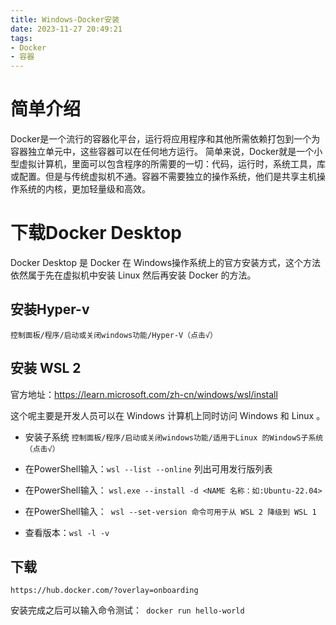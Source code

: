 ```yaml
---
title: Windows-Docker安装
date: 2023-11-27 20:49:21
tags:
- Docker
- 容器
---
```

# 简单介绍
Docker是一个流行的容器化平台，运行将应用程序和其他所需依赖打包到一个为容器独立单元中，这些容器可以在任何地方运行。
简单来说，Docker就是一个小型虚拟计算机，里面可以包含程序的所需要的一切：代码，运行时，系统工具，库或配置。但是与传统虚拟机不通。容器不需要独立的操作系统，他们是共享主机操作系统的内核，更加轻量级和高效。
# 下载Docker Desktop
Docker Desktop 是 Docker 在 Windows操作系统上的官方安装方式，这个方法依然属于先在虚拟机中安装 Linux 然后再安装 Docker 的方法。
## 安装Hyper-v
``` 控制面板/程序/启动或关闭windows功能/Hyper-V（点击√） ```
## 安装 WSL 2
官方地址：https://learn.microsoft.com/zh-cn/windows/wsl/install

这个呢主要是开发人员可以在 Windows 计算机上同时访问 Windows 和 Linux 。
- 安装子系统
``` 控制面板/程序/启动或关闭windows功能/适用于Linux 的WindowS子系统（点击√） ```

- 在PowerShell输入：``` wsl --list --online ``` 列出可用发行版列表
- 在PowerShell输入： ```wsl.exe --install -d <NAME 名称：如:Ubuntu-22.04>```
- 在PowerShell输入：``` wsl --set-version 命令可用于从 WSL 2 降级到 WSL 1```
- 查看版本：```wsl -l -v```
## 下载
``` https://hub.docker.com/?overlay=onboarding ```

安装完成之后可以输入命令测试：``` docker run hello-world```
